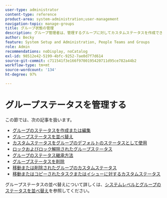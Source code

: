 ```yaml
---
user-type: administrator
content-type: reference
product-area: system-administration;user-management
navigation-topic: manage-groups
title: グループ状態の管理
description: グループ管理者は、管理するグループに対してカスタムステータスを作成できます。これにより、会社全体の多くのカスタムステータスを不要にし、グループの階層でより自律性を高めることができます。Workfront 管理者がステータスのロックを解除した場合、管理対象のグループのシステムレベルのステータスを編集できます。
author: Becky
feature: System Setup and Administration, People Teams and Groups
role: Admin
recommendations: noDisplay, noCatalog
exl-id: 98512e42-5199-4bfc-9252-7ae0d7f7d614
source-git-commit: c711541f3e166f9700195420711d95ce782a44b2
workflow-type: tm+mt
source-wordcount: '134'
ht-degree: 97%

---
```


# グループステータスを管理する

この節では、次の記事を扱います。

* [グループのステータスを作成または編集](../../../administration-and-setup/manage-groups/manage-group-statuses/create-or-edit-a-group-status.md)
* [グループステータスを並べ替え](../../../administration-and-setup/manage-groups/manage-group-statuses/reorder-group-statuses-from-groups-area.md)
* [カスタムステータスをグループのデフォルトのステータスとして使用](../../../administration-and-setup/manage-groups/manage-group-statuses/use-custom-statuses-as-default-statuses-group.md)
* [ロックおよびロック解除されたグループステータス](../../../administration-and-setup/manage-groups/manage-group-statuses/lock-or-unlock-a-custom-group-status.md)
* [グループのステータス継承方法](../../../administration-and-setup/manage-groups/manage-group-statuses/how-groups-inherit-statuses.md)
* [グループステータスを削除](../../../administration-and-setup/manage-groups/manage-group-statuses/delete-a-group-status.md)
* [移動または削除されたグループのカスタムステータス](../../../administration-and-setup/manage-groups/manage-group-statuses/custom-statuses-in-group-moved-or-deleted.md)
* [移動またはコピーされたタスクまたはイシューに対するカスタムステータス](../../../administration-and-setup/manage-groups/manage-group-statuses/custom-statuses-on-a-task-or-issue-that-is-moved-or-copied.md)

グループステータスの並べ替えについて詳しくは、[システムレベルとグループのステータスを並べ替え](../../../administration-and-setup/customize-workfront/creating-custom-status-and-priority-labels/reorder-system-statuses.md)を参照してください。
